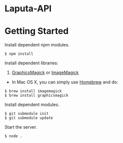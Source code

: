 # Laputa-API

# Getting Started
Install dependent npm modules.
```
$ npm install
```

Install dependent libraries:

1. [GraphicsMagick](http://www.graphicsmagick.org/) or [ImageMagick](http://www.imagemagick.org/)
  * In Mac OS X, you can simply use [Homebrew](http://mxcl.github.io/homebrew/) and do:
```
$ brew install imagemagick
$ brew install graphicsmagick
```

Install dependent modules.
```
$ git submodule init
$ git submodule update
```

Start the server.
```
$ node .
```

